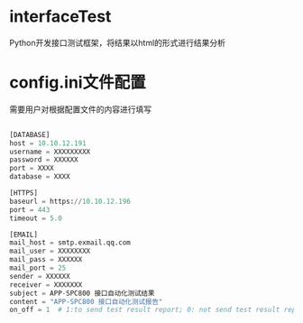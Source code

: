  
# interfaceTest
   Python开发接口测试框架，将结果以html的形式进行结果分析
    
# config.ini文件配置
 需要用户对根据配置文件的内容进行填写
```python
 
[DATABASE]
host = 10.10.12.191
username = XXXXXXXXX
password = XXXXXX
port = XXXX
database = XXXX

[HTTPS]
baseurl = https://10.10.12.196
port = 443
timeout = 5.0

[EMAIL]
mail_host = smtp.exmail.qq.com
mail_user = XXXXXXXX
mail_pass = XXXXXX
mail_port = 25
sender = XXXXXX
receiver = XXXXXXX
subject = APP-SPC800 接口自动化测试结果
content = "APP-SPC800 接口自动化测试报告"
on_off = 1  # 1:to send test result report; 0: not send test result report
```
